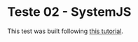 # Teste 02 - SystemJS

This test was built following [this tutorial](https://david-barreto.com/how-to-use-typescript-with-systemjs/).

